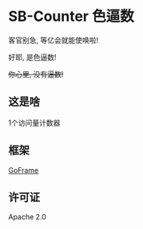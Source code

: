 # SB-Counter 色逼数

客官别急, 等亿会就能使唤啦!

好耶, 是色逼数!

~~你心里, 没有逼数!~~

## 这是啥

1个访问量计数器

## 框架

[GoFrame](https://goframe.org)

## 许可证

Apache 2.0

